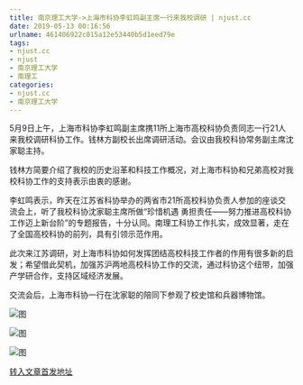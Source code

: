 ```yaml
---
title: 南京理工大学->上海市科协李虹鸣副主席一行来我校调研 | njust.cc
date: 2019-05-13 00:16:56
urlname: 461406922c015a12e53440b5d1eed79e
tags: 
- njust.cc
- njust
- 南京理工大学
- 南理工
categories:
- njust.cc
- 南京理工大学
---
```



5月9日上午，上海市科协李虹鸣副主席携11所上海市高校科协负责同志一行21人来我校调研科协工作。钱林方副校长出席调研活动。会议由我校科协常务副主席沈家聪主持。

钱林方简要介绍了我校的历史沿革和科技工作概况，对上海市科协和兄弟高校对我校科协工作的支持表示由衷的感谢。

李虹鸣表示，昨天在江苏省科协举办的两省市21所高校科协负责人参加的座谈交流会上，听了我校科协沈家聪主席所做“珍惜机遇 勇担责任——努力推进高校科协工作迈上新台阶”的专题报告，十分认同。南理工科协工作扎实，成效显著，走在了全国高校科协的前列，具有引领示范作用。

此次来江苏调研，对上海市科协如何发挥团结高校科技工作者的作用有很多新的启发；希望借此契机，加强苏沪两地高校科协工作的交流，通过科协这个纽带，加强产学研合作，支持区域经济发展。

交流会后，上海市科协一行在沈家聪的陪同下参观了校史馆和兵器博物馆。



![图](http://zs.njust.edu.cn/_upload/article/images/c9/28/16d5e6f740debc564085511bedc6/b5ecc5c5-68bc-4688-9a6f-bb90399c60ed.jpg)

![图](http://zs.njust.edu.cn/_upload/article/images/c9/28/16d5e6f740debc564085511bedc6/eb93d2ea-bdda-4d09-ba00-e99593133100.jpg)

![图](http://zs.njust.edu.cn/_upload/article/images/c9/28/16d5e6f740debc564085511bedc6/81f8c0a1-f5dd-43a5-b8eb-44396b8ea08d.jpg)

[转入文章首发地址](http://zs.njust.edu.cn/11/17/c4621a200983/page.htm)